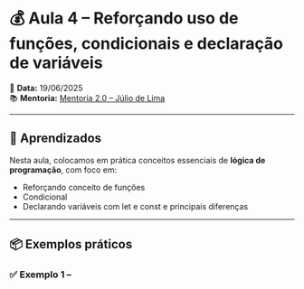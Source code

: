 # 💰 Aula 4 – Reforçando uso de funções, condicionais e declaração de variáveis
📅 **Data:** 19/06/2025  
📚 **Mentoria:** [Mentoria 2.0 – Júlio de Lima](https://mentoria.juliodelima.com.br/)

---

## 🧠 Aprendizados

Nesta aula, colocamos em prática conceitos essenciais de **lógica de programação**, com foco em:

- Reforçando conceito de funções
- Condicional
- Declarando variáveis com let e const e principais diferenças


---

## 📦 Exemplos práticos

### ✅ Exemplo 1 – 

```javascript


```
